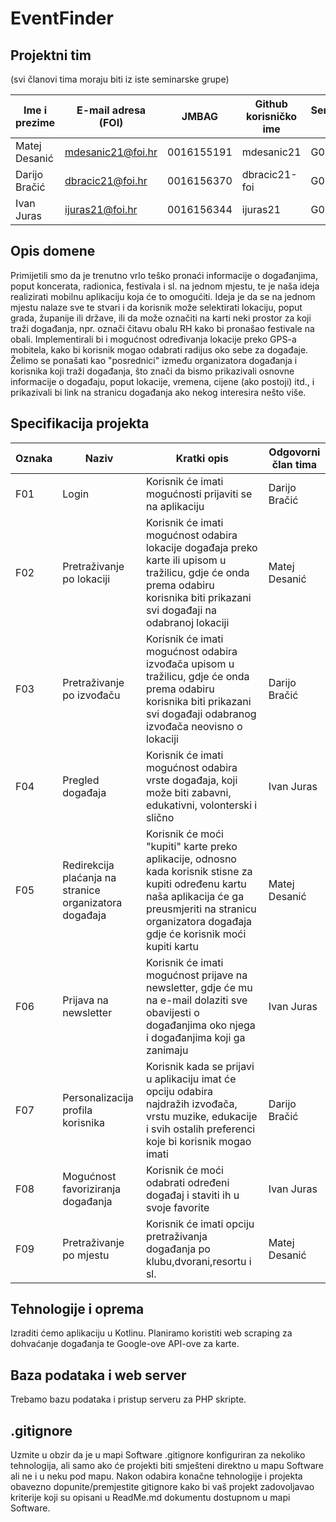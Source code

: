 
# EventFinder

## Projektni tim
(svi članovi tima moraju biti iz iste seminarske grupe)

Ime i prezime | E-mail adresa (FOI) | JMBAG | Github korisničko ime | Seminarska grupa
------------  | ------------------- | ----- | --------------------- | ----------------
Matej Desanić | mdesanic21@foi.hr | 0016155191 | mdesanic21 | G01
Darijo Bračić | dbracic21@foi.hr | 0016156370 | dbracic21-foi | G01
Ivan Juras | ijuras21@foi.hr | 0016156344 | ijuras21 | G01

## Opis domene
Primijetili smo da je trenutno vrlo teško pronaći informacije o događanjima, poput koncerata, radionica, festivala i sl. na jednom mjestu, te je naša ideja realizirati mobilnu aplikaciju koja će to omogućiti. Ideja je da se na jednom mjestu nalaze sve te stvari i da korisnik može selektirati lokaciju, poput grada, županije ili države, ili da može označiti na karti neki prostor za koji traži događanja, npr. označi čitavu obalu RH kako bi pronašao festivale na obali. Implementirali bi i mogućnost određivanja lokacije preko GPS-a mobitela, kako bi korisnik mogao odabrati radijus oko sebe za događaje. Želimo se ponašati kao "posrednici" između organizatora događanja i korisnika koji traži događanja, što znači da bismo prikazivali osnovne informacije o događaju, poput lokacije, vremena, cijene (ako postoji) itd., i prikazivali bi link na stranicu događanja ako nekog interesira nešto više. 

<!-- Umjesto ovih uputa opišite domenu ili problem koji pokrivate vašim projektom. Domena može biti proizvoljna, ali obratite pozornost da sukladno ishodima učenja, domena omogući primjenu zahtijevanih koncepata kako je to navedeno u sljedećem poglavlju. Priložite odgovarajuće skice gdje je to prikladno.-->

## Specifikacija projekta
<!--Umjesto ovih uputa opišite zahtjeve za funkcionalnošću mobilne aplikacije ili aplikacije za pametne uređaje. Pobrojite osnovne funkcionalnosti i za svaku naznačite ime odgovornog člana tima. Opišite osnovnu buduću arhitekturu programskog proizvoda. Obratite pozornost da mobilne aplikacije često zahtijevaju pozadinske servise. Također uzmite u obzir da bi svaki član tima trebao biti odgovoran za otprilike 3 funkcionalnosti, te da bi opterećenje članova tima trebalo biti ujednačeno. Priložite odgovarajuće dijagrame i skice gdje je to prikladno. Funkcionalnosti sustava bobrojite u tablici ispod koristeći predložak koji slijedi:-->

Oznaka | Naziv | Kratki opis | Odgovorni član tima
------ | ----- | ----------- | -------------------
F01 | Login | Korisnik će imati mogućnosti prijaviti se na aplikaciju| Darijo Bračić
F02 | Pretraživanje po lokaciji  | Korisnik će imati mogućnost odabira lokacije događaja preko karte ili upisom u tražilicu, gdje će onda prema odabiru korisnika biti prikazani svi događaji na odabranoj lokaciji | Matej Desanić
F03 | Pretraživanje po izvođaču | Korisnik će imati mogućnost odabira izvođača upisom u tražilicu, gdje će onda prema odabiru korisnika biti prikazani svi događaji odabranog izvođača neovisno o lokaciji | Darijo Bračić
F04 | Pregled događaja | Korisnik će imati mogućnost odabira vrste događaja, koji može biti zabavni, edukativni, volonterski i slično | Ivan Juras
F05 | Redirekcija plaćanja na stranice organizatora događaja | Korisnik će moći "kupiti" karte preko aplikacije, odnosno kada korisnik stisne za kupiti određenu kartu naša aplikacija će ga preusmjeriti na stranicu organizatora događaja gdje će korisnik moći kupiti kartu | Matej Desanić
F06 | Prijava na newsletter | Korisnik će imati mogućnost prijave na newsletter, gdje će mu na e-mail dolaziti sve obavijesti o događanjima oko njega i događanjima koji ga zanimaju | Ivan Juras
F07 | Personalizacija profila korisnika | Korisnik kada se prijavi u aplikaciju imat će opciju odabira najdražih izvođača, vrstu muzike, edukacije i svih ostalih preferenci koje bi korisnik mogao imati | Darijo Bračić
F08 | Mogućnost favoriziranja događanja |  Korisnik će moći odabrati određeni događaj i staviti ih u svoje favorite  |Ivan Juras
F09 | Pretraživanje po mjestu| Korisnik će imati opciju pretraživanja događanja po klubu,dvorani,resortu i sl.  | Matej Desanić 

## Tehnologije i oprema
Izraditi ćemo aplikaciju u Kotlinu. Planiramo koristiti web scraping za dohvaćanje događanja te Google-ove API-ove za karte.

<!--Umjesto ovih uputa jasno popišite sve tehnologije, alate i opremu koju ćete koristiti pri implementaciji vašeg rješenja. Vaše rješenje može biti implementirano u bilo kojoj tehnologiji za razvoj mobilnih aplikacija ili aplikacija za pametne uređaje osim u hibridnim web tehnologijama kao što su React Native ili HTML+CSS+JS. Tehnologije koje ćete koristiti bi trebale biti javno dostupne, a ako ih ne budemo obrađivali na vježbama u vašoj dokumentaciji ćete morati navesti način preuzimanja, instaliranja i korištenja onih tehnologija koje su neopbodne kako bi se vaš programski proizvod preveo i pokrenuo. Pazite da svi alati koje ćete koristiti moraju imati odgovarajuću licencu. Što se tiče zahtjeva nastavnika, obvezno je koristiti git i GitHub za verzioniranje programskog koda, GitHub Wiki za pisanje jednostavne dokumentacije sukladno uputama mentora, a projektne zadatke je potrebno planirati i pratiti u alatu GitHub projects.-->

## Baza podataka i web server
Trebamo bazu podataka i pristup serveru za PHP skripte.

## .gitignore
Uzmite u obzir da je u mapi Software .gitignore konfiguriran za nekoliko tehnologija, ali samo ako će projekti biti smješteni direktno u mapu Software ali ne i u neku pod mapu. Nakon odabira konačne tehnologije i projekta obavezno dopunite/premjestite gitignore kako bi vaš projekt zadovoljavao kriterije koji su opisani u ReadMe.md dokumentu dostupnom u mapi Software.
